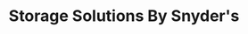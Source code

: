 ---
title: "Storage Solutions By Snyder's"
url: /lehighton/storage-solutions-by-snyders/
shop: garden furniture
---